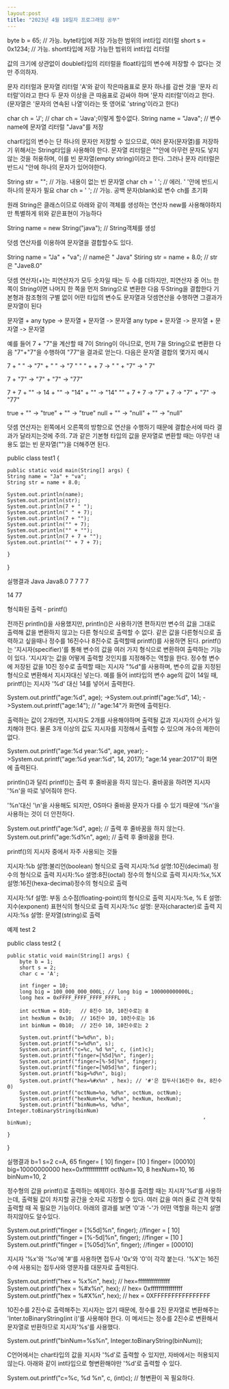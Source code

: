 ```yaml
---
layout:post
title: "2023년 4월 18일자 프로그래밍 공부"
---
```


byte b = 65; // 가능. byte타입에 저장 가능한 범위의 int타입 리터럴
short s = 0x1234; // 가능. short타입에 저장 가능한 범위의 int타입 리터럴

값의 크기에 상관없이 double타입의 리터럴을 float타입의 변수에 저장할 수 없다는 것만 주의하자.

문자 리터럴과 문자열 리터럴
'A'와 같이 작은따옴표로 문자 하나를 감싼 것을 '문자 리터럴'이라고 한다
두 문자 이상을 큰 따옴표로 감싸야 하며 '문자 리터럴'이라고 한다.
(문자열은 '문자의 연속된 나열'이라는 뜻 영어로 'string'이라고 한다)

char ch = 'J'; // char ch = 'Java';이렇게 할수없다.
String name = "Java"; // 변수 name에 문자열 리터럴 "Java"를 저장

char타입의 변수는 단 하나의 문자만 저장할 수 있으므로, 여러 문자(문자열)를 저장하기 위해서는
String타입을 사용해야 한다.
문자열 리터럴은 ""안에 아무런 문자도 넣지 않는 것을 허용하며, 이를 빈 문자열(empty string)이라고
한다. 그러나 문자 리터럴은 반드시 "안에 하나의 문자가 있어야한다.

String  str = ""; // 가능. 내용이 없는 빈 문자열
char ch = ' '; // 에러. ' '안에 반드시 하나의 문자가 필요
char ch = '  '; // 가능. 공백 문자(blank)로 변수 ch를 초기화 

원래 String은 클래스이므로 아래와 같이 객체를 생성하는 연산자 new를 사용해야하지만
특별하게 위와 같은표현이 가능하다

String name = new String("java"); // String객체를 생성

덧셈 연산자를 이용하여 문자열을 결합할수도 있다.

String name = "Ja" + "va"; // name은 "	Java"
Stiring str = name + 8.0; // str은 "Jave8.0"

덧셈 연산자(+)는 피연산자가 모두 숫자일 때는 두 수를 더하지만,
피연산자 중 어느 한쪽이 String이면 나머지 한 쪽을 먼저 String으로 변환한 다음 두String을 결합한다
기본형과 참조형의 구별 없이 어떤 타입의 변수도 문자열과 덧셈연산을 수행하면 
그결과가 문자열이 된다

문자열 + any type -> 문자열 + 문자열 -> 문자열
any type + 문자열 -> 문자열 + 문자열 -> 문자열

예를 들어 7 + "7"을 계산할 때 7이 String이 아니므로, 먼저 7을 String으로 변환한 다음
"7"+"7"을 수행하여 "77"을 결과로 얻는다. 다음은 문자열 결합의 몇가지 예시

7 + " " -> "7" + " " -> "7 "
" " + + 7 -> " " + "7" -> " 7"

7 + "7" -> "7" + "7" -> "77"

7 + 7 + "" -> 14  + "" -> "14" + "" -> "14"
"" + 7 + 7 -> "7" + 7 -> "7" + "7" -> "77"

true + "" -> "true" + "" -> "true"
null + "" -> "null" + "" -> "null"

덧셈 연산자는 왼쪽에서 오른쪽의 방향으로 연산을 수행하기 때문에 
결합순서에 따라 결과가 달라지는것에 주의.
7과 같은 기본형 타입의 값을 문자열로 변환할 때는 아무런 내용도 없는 빈 문자열("")을 
더해주면 된다.


public class test1 {

	public static void main(String[] args) {
	String name = "Ja" + "va";
	String str = name + 8.0;
	
	System.out.println(name);
	System.out.println(str);
	System.out.println(7 + " ");
	System.out.println(" " + 7);
	System.out.println(7 + "");
	System.out.println("" + 7);
	System.out.println("" + "");
	System.out.println(7 + 7 + "");
	System.out.println("" + 7 + 7);

	}

}

실행결과
Java
Java8.0
7
 7
7
7

14
77

형식화된 출력 - printf()

전까진 println()을 사용했지만, println()은 사용하기엔 편하지만
변수의 값을 그대로 출력해 값을 변환하지 않고는 다른 형식으로 출력할 수 없다.
같은 값을 다른형식으로 출력하고 싶을때나
정수를 16진수나 8진수로 출력할때 printf()를 사용하면 된다.
printf()는 '지시자(specifier)'를 통해 변수의 값을 여러 가지 형식으로 변환하여 출력하는 기능이 있다.
'지시자'는 값을 어떻게 출력할 것인지를 지정해주는 역할을 한다.
정수형 변수에 저장된 값을 10진 정수로 출력할 때는 지시자 "%d"를 사용하며,
변수의 값을 지정된 형식으로 변환해서 지시자대신 넣는다. 
예를 들어 int타입의 변수 age의 값이 14일 때, printf()는 지시자 '%d' 대신 14를 넣어서 출력한다.

System.out.printf("age:%d", age);
->System.out.printf("age:%d", 14);
->System.out.printf("age:14"); // "age:14"가 화면에 출력된다.

출력하는 값이 2개라면, 지시자도 2개를 사용해야하며 출력될 값과 지시자의 순서가
일치해야 한다. 물론 3개 이상의 값도 지시자를 지정해서 출력할 수 있으며 개수의 제한이 없다.

System.out.printf("age:%d year:%d", age, year);
->System.out.printf("age:%d year:%d", 14, 2017);
"age:14 year:2017"이 화면에 출력된다.

println()과 달리 printf()는 출력 후 줄바꿈을 하지 않는다. 줄바꿈을 하려면
지시자 '%n'을 따로 넣어줘야 한다.

'%n'대신 '\n'을 사용해도 되지만, OS마다 줄바꿈 문자가 다를 수 있기 때문에
'%n'을 사용하는 것이 더 안전하다.

System.out.printf("age:%d", age); // 출력 후 줄바꿈을 하지 않는다.
System.out.prinf("age:%d%n", age); // 출력 후 줄바꿈을 한다.

printf()의 지시자 중에서 자주 사용되는 것들

지시자:%b  설명:불리언(boolean) 형식으로 출력
지시자:%d  설명:10진(decimal) 정수의 형식으로 출력
지시자:%o  셜명:8진(octal) 정수의 형식으로 출력
지시자:%x,%X 설명:16진(hexa-decimal)정수의 형식으로 출력

지시자:%f 설명: 부동 소수점(floating-point)의 형식으로 출력
지시자:%e, % E 설명: 지수(exponent) 표현식의 형식으로 출력
지시자:%c 설명: 문자(character)로 출력
지시자:%s 설명: 문자열(string)로 출력

예제 test 2


public class test2 {

	public static void main(String[] args) {
		byte b = 1;
		short s = 2;
		char c = 'A';
		
		int finger = 10;
		long big = 100_000_000_000L; // long big = 100000000000L;
		long hex = 0xFFFF_FFFF_FFFF_FFFFL ;
		
		int octNum = 010; 	// 8진수 10, 10진수로는 8
		int hexNum = 0x10;	// 16진수 10, 10진수로는 16
		int binNum = 0b10;	// 2진수 10, 10진수로는 2
		
		System.out.printf("b=%d%n", b);
		System.out.printf("s=%d%n", s);
		System.out.printf("c=%c, %d %n", c, (int)c);
		System.out.printf("finger=[%5d]%n", finger);
		System.out.printf("finger=[%-5d]%n", finger);
		System.out.printf("finger=[%05d]%n", finger);
		System.out.printf("big=%d%n", big);
		System.out.printf("hex=%#x%n" , hex); // '#'은 접두사(16진수 0x, 8진수 0)
		System.out.printf("octNum=%o, %d%n", octNum, octNum);
		System.out.printf("hexNum+%x, %d%n", hexNum, hexNum);
		System.out.printf("binNum=%s, %d%n", Integer.toBinaryString(binNum)
																	, binNum);

	}

}


실행결과
b=1 
s=2
c=A, 65
finger= [    10]
finger= [10    ]
finger= [00010]
big=10000000000
hex=0xfffffffffffff
octNum=10, 8
hexNum=10, 16
binNum=10, 2

정수형의 값을 printf()로 출력하는 예제이다. 정수를 출려할 때는 지시자'%d'를 사용하는데,
출력될 값이 차지할 공간을 숫자로 지정할 수 있다. 여러 값을 여러 줄로 간격 맞춰
출력할 때 꼭 필요한 기능이다. 아래의 결과를 보면 '0'과 '-'가 어떤 역할을 하는지 설명하지않아도
알수있다.

System.out.printf("finger = [%5d]%n", finger); //finger = [   10]
System.out.printf("finger = [%-5d]%n", finger); //finger = [10   ]
System.out.printf("finger = [%05d]%n", finger); //finger = [00010]

지시자 '%x'와 '%o'에 '#'를 사용하면 접두사 '0x'와 '0'이 각각 붙는다.
'%X'는 16진수에 사용되는 접두사와 영문자를 대문자로 출력된다.

System.out.printf("hex = %x%n", hex); // hex=ffffffffffffffff
System.out.printf("hex = %#x%n", hex); // hex= 0xffffffffffffffff
System.out.printf("hex = %#X%n", hex); // hex = 0XFFFFFFFFFFFFFFFF

10진수를 2진수로 출력해주는 지시자는 없기 때문에, 정수를 2진 문자열로 변환해주는
'Inter.toBinaryString(int i)'를 사용해야 한다. 이 메서드는 정수를 2진수로 변환해서
문자열로 반환하므로 지시자'%s'를 사용했다.

System.out.printf("binNum=%s%n", Integer.toBinaryString(binNum));

C언어에서는 char타입의 값을 지시자 '%d'로 출력할 수 있지만,
자바에서는 허용되지 않는다. 아래와 같이 int타입으로 형변환해야만 '%d'로 출력할 수 있다.

System.out.printf("c=%c, %d %n", c, (int)c); // 형변환이 꼭 필요하다.
